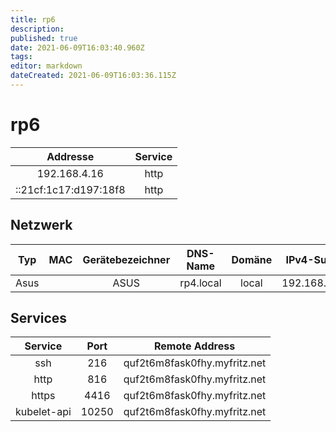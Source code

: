 ```yaml
---
title: rp6
description: 
published: true
date: 2021-06-09T16:03:40.960Z
tags: 
editor: markdown
dateCreated: 2021-06-09T16:03:36.115Z
---
```


# rp6

| Addresse | Service |
| :--------: | :--------: |
| 192.168.4.16 | http    |
| ::21cf:1c17:d197:18f8| http |

## Netzwerk

| Typ | MAC | Gerätebezeichner | DNS-Name | Domäne | IPv4-Subnetz | IPv6-Subnetz | IPv4-Adresse | IPv6-Adresse |
| :---: | :---: | :---: | :---: | :---: | :---: | :---: | :---: | :---: |
| Asus || ASUS | rp4.local | local | 192.168.4.0/24 ||192.168.4.16||

## Services

| Service | Port | Remote Address |
| :---: | :---: | :---: |
|ssh|216|quf2t6m8fask0fhy.myfritz.net|
|http|816|quf2t6m8fask0fhy.myfritz.net|
|https|4416|quf2t6m8fask0fhy.myfritz.net|
|kubelet-api|10250|quf2t6m8fask0fhy.myfritz.net|
